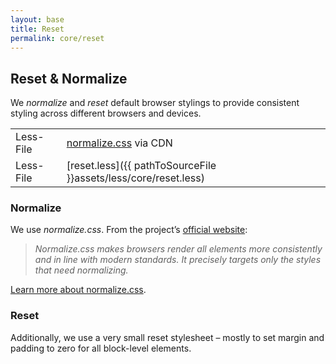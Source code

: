 ```yaml
---
layout: base
title: Reset
permalink: core/reset
---
```


## Reset & Normalize

We _normalize_ and _reset_ default browser stylings to provide consistent styling across different browsers and devices.

|                |                                                                                               |
| -              | -                                                                                             |
| Less-File      | [normalize.css](https://cdnjs.cloudflare.com/ajax/libs/normalize/4.2.0/normalize.css) via CDN |
| Less-File      | [reset.less]({{ pathToSourceFile }}assets/less/core/reset.less)                               |

### Normalize

We use _normalize.css_. From the project’s [official website](https://necolas.github.io/normalize.css/):

> _Normalize.css makes browsers render all elements more consistently and in line with modern standards. It precisely targets only the styles that need normalizing._

[Learn more about normalize.css](https://necolas.github.io/normalize.css/).

### Reset

Additionally, we use a very small reset stylesheet – mostly to set margin and padding to zero for all block-level elements.